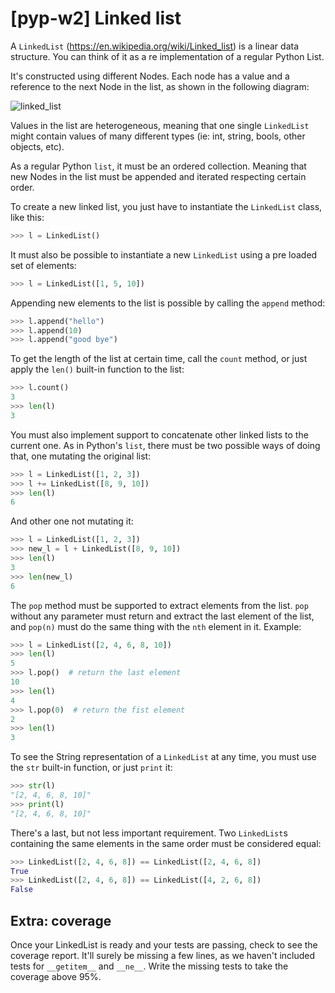 # [pyp-w2] Linked list

A `LinkedList` (https://en.wikipedia.org/wiki/Linked_list) is a linear data structure.
You can think of it as a re implementation of a regular Python List.

It's constructed using different Nodes. Each node has a value and a reference to the next Node in the list, as shown in the following diagram:

![linked_list](https://upload.wikimedia.org/wikipedia/commons/thumb/6/6d/Singly-linked-list.svg/816px-Singly-linked-list.svg.png)

Values in the list are heterogeneous, meaning that one single `LinkedList` might contain values of many different types (ie: int, string, bools, other objects, etc).

As a regular Python `list`, it must be an ordered collection. Meaning that new Nodes in the list must be appended and iterated respecting certain order.

To create a new linked list, you just have to instantiate the `LinkedList` class, like this:

```python
>>> l = LinkedList()
```

It must also be possible to instantiate a new `LinkedList` using a pre loaded set of elements:

```python
>>> l = LinkedList([1, 5, 10])
```

Appending new elements to the list is possible by calling the `append` method:

```python
>>> l.append("hello")
>>> l.append(10)
>>> l.append("good bye")
```

To get the length of the list at certain time, call the `count` method, or just apply the `len()` built-in function to the list:

```python
>>> l.count()
3
>>> len(l)
3
```

You must also implement support to concatenate other linked lists to the current one. As in Python's `list`, there must be two possible ways of doing that, one mutating the original list:

```python
>>> l = LinkedList([1, 2, 3])
>>> l += LinkedList([8, 9, 10])
>>> len(l)
6
```

And other one not mutating it:

```python
>>> l = LinkedList([1, 2, 3])
>>> new_l = l + LinkedList([8, 9, 10])
>>> len(l)
3
>>> len(new_l)
6
```

The `pop` method must be supported to extract elements from the list.
`pop` without any parameter must return and extract the last element of the list, and `pop(n)` must do the same thing with the `nth` element in it. Example:

```python
>>> l = LinkedList([2, 4, 6, 8, 10])
>>> len(l)
5
>>> l.pop()  # return the last element
10
>>> len(l)
4
>>> l.pop(0)  # return the fist element
2
>>> len(l)
3
```

To see the String representation of a `LinkedList` at any time, you must use the `str` built-in function, or just `print` it:

```python
>>> str(l)
"[2, 4, 6, 8, 10]"
>>> print(l)
"[2, 4, 6, 8, 10]"
```

There's a last, but not less important requirement. Two `LinkedList`s containing the same elements in the same order must be considered equal:

```python
>>> LinkedList([2, 4, 6, 8]) == LinkedList([2, 4, 6, 8])
True
>>> LinkedList([2, 4, 6, 8]) == LinkedList([4, 2, 6, 8])
False
```

## Extra: coverage

Once your LinkedList is ready and your tests are passing, check to see the coverage report. It'll surely be missing a few lines, as we haven't included tests for `__getitem__` and `__ne__`. Write the missing tests to take the coverage above 95%.
